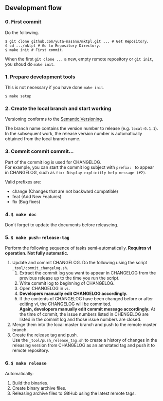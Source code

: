 ## Development flow

### 0. First commit

Do the following.

```
$ git clone github.com/yuta-masano/mktpl.git ... # Get Repository.
$ cd .../mktpl # Go to Repository Directory.
$ make init # First commit.
```

When the first `git clone ...` a new, empty remote repository or `git init`, you shoud do `make init`.

### 1. Prepare development tools

This is not necessary if you have done `make init`.

```
$ make setup
```

### 2. Create the local branch and start working

Versioning conforms to the [Semantic Versioning](http://semver.org/).

The branch name contains the version number to release (e.g. `local-0.1.1`).  
In the subsequent work, the release version number is automatically obtained from the local branch name.

### 3. Commit commit commit...

Part of the commit log is used for CHANGELOG.  
For example, you can start the commit log subject with `prefix: ` to appear in CHANGELOG, such as `fix: Display explicitly help message (#2)`.

Valid prefixes are:
- change (Changes that are not backward compatible)
- feat (Add New Features)
- fix (Bug fixes)

### 4. `$ make doc`

Don't forget to update the documents before releaseing.

### 5. `$ make push-release-tag`

Perform the following sequence of tasks semi-automatically. **Requires vi operation. Not fully automatic.**

1. Update and commit CHANGELOG.
   Do the following using the script `_tool/commit_changelog.sh`.
   1. Extract the commit log you want to appear in CHANGELOG from the previous release up to the time you run the script.
   2. Write commit log to beginning of CHANGELOG.
   3. Open CHANGELOG in `vi`.
   4. **Developers manually edit CHANGELOG accordingly.**
   5. If the contents of CHANGELOG have been changed before or after editing vi, the CHANGELOG will be commited.  
      **Again, developers manually edit commit message accordingly.**
      At the time of commit, the issue numbers listed in CHENGELOG are listed in the commit log and those issue numbers are closed.
2. Merge them into the local master branch and push to the remote master branch.
3. Create the release tag and push.  
   Use the `_tool/push_release_tag.sh` to create a history of changes in the releasing version from CHANGELOG as an annotated tag and push it to remote repository.

### 6. `$ make release`

Automatically:
1. Build the binaries.
2. Create binary archive files.
3. Releasing archive files to GitHub using the latest remote tags.
